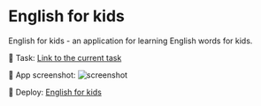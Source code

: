 # English for kids
English for kids - an application for learning English words for kids.

:pushpin: Task: [Link to the current task](https://github.com/rolling-scopes-school/js-fe-course-en/blob/main/tasks/english-for-kids/english-for-kids.md)

:pushpin: App screenshot:
![screenshot](http://164.92.180.74/screenshot.jpg "App screenshot")

:pushpin: Deploy: [English for kids](https://nst-mznts.github.io/English_for_kids/)
